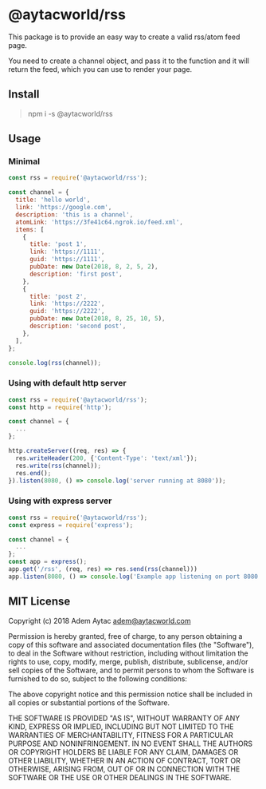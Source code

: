 # @aytacworld/rss

This package is to provide an easy way to create a valid rss/atom feed page.

You need to create a channel object, and pass it to the function and it will return the feed, which you can use to render your page.

## Install

> npm i -s @aytacworld/rss

## Usage

### Minimal

```javascript
const rss = require('@aytacworld/rss');

const channel = {
  title: 'hello world',
  link: 'https://google.com',
  description: 'this is a channel',
  atomLink: 'https://3fe41c64.ngrok.io/feed.xml',
  items: [
    {
      title: 'post 1',
      link: 'https://1111',
      guid: 'https://1111',
      pubDate: new Date(2018, 8, 2, 5, 2),
      description: 'first post',
    },
    {
      title: 'post 2',
      link: 'https://2222',
      guid: 'https://2222',
      pubDate: new Date(2018, 8, 25, 10, 5),
      description: 'second post',
    },
  ],
};

console.log(rss(channel));
```

### Using with default http server

```javascript
const rss = require('@aytacworld/rss');
const http = require('http');

const channel = {
  ...
};

http.createServer((req, res) => {
  res.writeHeader(200, {'Content-Type': 'text/xml'});
  res.write(rss(channel));
  res.end();
}).listen(8080, () => console.log('server running at 8080'));
```

### Using with express server

```javascript
const rss = require('@aytacworld/rss');
const express = require('express');

const channel = {
  ...
};
const app = express();
app.get('/rss', (req, res) => res.send(rss(channel)))
app.listen(8080, () => console.log('Example app listening on port 8080!'))
```

## MIT License

Copyright (c) 2018 Adem Aytac <adem@aytacworld.com>

Permission is hereby granted, free of charge, to any person obtaining a copy
of this software and associated documentation files (the "Software"), to deal
in the Software without restriction, including without limitation the rights
to use, copy, modify, merge, publish, distribute, sublicense, and/or sell
copies of the Software, and to permit persons to whom the Software is
furnished to do so, subject to the following conditions:

The above copyright notice and this permission notice shall be included in all
copies or substantial portions of the Software.

THE SOFTWARE IS PROVIDED "AS IS", WITHOUT WARRANTY OF ANY KIND, EXPRESS OR
IMPLIED, INCLUDING BUT NOT LIMITED TO THE WARRANTIES OF MERCHANTABILITY,
FITNESS FOR A PARTICULAR PURPOSE AND NONINFRINGEMENT. IN NO EVENT SHALL THE
AUTHORS OR COPYRIGHT HOLDERS BE LIABLE FOR ANY CLAIM, DAMAGES OR OTHER
LIABILITY, WHETHER IN AN ACTION OF CONTRACT, TORT OR OTHERWISE, ARISING FROM,
OUT OF OR IN CONNECTION WITH THE SOFTWARE OR THE USE OR OTHER DEALINGS IN THE
SOFTWARE.